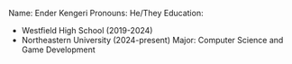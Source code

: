 Name: Ender Kengeri
Pronouns: He/They
Education:
- Westfield High School (2019-2024)
- Northeastern University (2024-present)
Major: Computer Science and Game Development